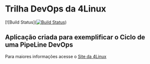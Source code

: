 # Trilha DevOps da 4Linux

<!-- Altere a Flag abaixo com sua URL do Travis -->
[![Build Status]([![Build Status](https://travis-ci.com/luisaoliveira1/DevOpsLab-HelloWorld.svg?branch=master)](https://travis-ci.com/luisaoliveira1/DevOpsLab-HelloWorld))

## Aplicação criada para exemplificar o Ciclo de uma PipeLine DevOps


Para maiores informações acesse o [Site da 4Linux](https://www.4linux.com.br/cursos/devops)
